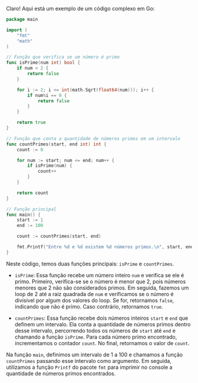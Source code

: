 Claro! Aqui está um exemplo de um código complexo em Go:

```go
package main

import (
	"fmt"
	"math"
)

// Função que verifica se um número é primo
func isPrime(num int) bool {
	if num < 2 {
		return false
	}

	for i := 2; i <= int(math.Sqrt(float64(num))); i++ {
		if num%i == 0 {
			return false
		}
	}

	return true
}

// Função que conta a quantidade de números primos em um intervalo
func countPrimes(start, end int) int {
	count := 0

	for num := start; num <= end; num++ {
		if isPrime(num) {
			count++
		}
	}

	return count
}

// Função principal
func main() {
	start := 1
	end := 100

	count := countPrimes(start, end)

	fmt.Printf("Entre %d e %d existem %d números primos.\n", start, end, count)
}
```

Neste código, temos duas funções principais: `isPrime` e `countPrimes`. 

- `isPrime`: Essa função recebe um número inteiro `num` e verifica se ele é primo. Primeiro, verifica-se se o número é menor que 2, pois números menores que 2 não são considerados primos. Em seguida, fazemos um loop de 2 até a raiz quadrada de `num` e verificamos se o número é divisível por algum dos valores do loop. Se for, retornamos `false`, indicando que não é primo. Caso contrário, retornamos `true`.

- `countPrimes`: Essa função recebe dois números inteiros `start` e `end` que definem um intervalo. Ela conta a quantidade de números primos dentro desse intervalo, percorrendo todos os números de `start` até `end` e chamando a função `isPrime`. Para cada número primo encontrado, incrementamos o contador `count`. No final, retornamos o valor de `count`.

Na função `main`, definimos um intervalo de 1 a 100 e chamamos a função `countPrimes` passando esse intervalo como argumento. Em seguida, utilizamos a função `Printf` do pacote `fmt` para imprimir no console a quantidade de números primos encontrados.